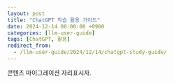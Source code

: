 ```yaml
---
layout: post
title: "ChatGPT 학습 활용 가이드"
date: 2024-12-14 00:00:00 +0900
categories: [llm-user-guide]
tags: [ChatGPT, 활용]
redirect_from:
  - /llm-user-guide/2024/12/14/chatgpt-study-guide/
---
```

콘텐츠 마이그레이션 자리표시자.
